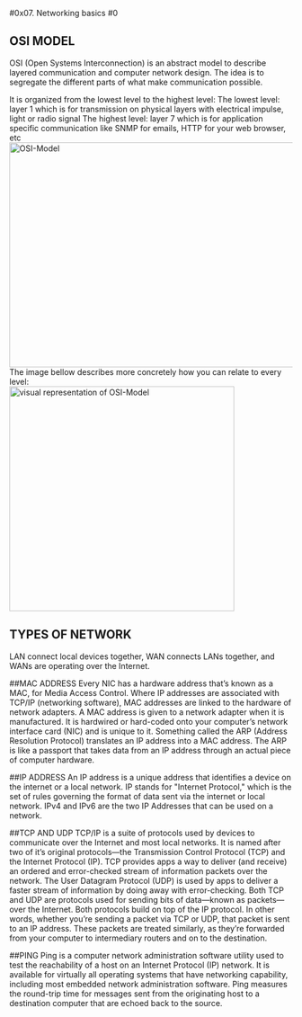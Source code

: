 #0x07. Networking basics #0

## OSI MODEL
OSI (Open Systems Interconnection) is an abstract model to describe layered communication and computer network design. The idea is to segregate the different parts of what make communication possible.

It is organized from the lowest level to the highest level:
The lowest level: layer 1 which is for transmission on physical layers with electrical impulse, light or radio signal
The highest level: layer 7 which is for application specific communication like SNMP for emails, HTTP for your web browser, etc  
<img src="https://pbs.twimg.com/media/EcWUf0sXsAAv4_c.png" alt="OSI-Model" width="550" height="400"/>  
The image bellow describes more concretely how you can relate to every level:  
<img src="https://i.imgur.com/1w3wlKp.jpeg" alt="visual representation of OSI-Model" height="400"/>

## TYPES OF NETWORK
LAN connect local devices together, WAN connects LANs together, and WANs are operating over the Internet.

##MAC ADDRESS
Every NIC has a hardware address that’s known as a MAC, for Media Access Control. Where IP addresses are associated with TCP/IP (networking software), MAC addresses are linked to the hardware of network adapters.
A MAC address is given to a network adapter when it is manufactured. It is hardwired or hard-coded onto your computer’s network interface card (NIC) and is unique to it.
Something called the ARP (Address Resolution Protocol) translates an IP address into a MAC address. The ARP is like a passport that takes data from an IP address through an actual piece of computer hardware.

##IP ADDRESS
An IP address is a unique address that identifies a device on the internet or a local network. IP stands for "Internet Protocol," which is the set of rules governing the format of data sent via the internet or local network.
IPv4 and IPv6 are the two IP Addresses that can be used on a network.

##TCP AND UDP
TCP/IP is a suite of protocols used by devices to communicate over the Internet and most local networks. It is named after two of it’s original protocols—the Transmission Control Protocol (TCP) and the Internet Protocol (IP). TCP provides apps a way to deliver (and receive) an ordered and error-checked stream of information packets over the network. The User Datagram Protocol (UDP) is used by apps to deliver a faster stream of information by doing away with error-checking.
Both TCP and UDP are protocols used for sending bits of data—known as packets—over the Internet. Both protocols build on top of the IP protocol. In other words, whether you’re sending a packet via TCP or UDP, that packet is sent to an IP address. These packets are treated similarly, as they’re forwarded from your computer to intermediary routers and on to the destination.

##PING
Ping is a computer network administration software utility used to test the reachability of a host on an Internet Protocol (IP) network. It is available for virtually all operating systems that have networking capability, including most embedded network administration software.
Ping measures the round-trip time for messages sent from the originating host to a destination computer that are echoed back to the source.

